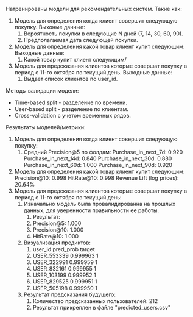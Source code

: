 Натренированы модели для рекомендательных систем. Такие как:
1) Модель для определения когда клиент совершит следующую покупку.
   Выхоные данные:
   1) Вероятность покупки в следующие N дней (7, 14, 30, 60, 90).
   2) Предполагаемая дата следующей покупки.
2) Модель для определения какой товар клиент купит следующим:
   Выходные данные:
   1) Какой товар купит клиент следующим/
3) Модель для предсказания клиентов которые совершат покупку в период с 11-го октября по текущий день.
   Выходные данные:
   1) Выдает список клиентов по user_id.

Методы валидации модели:
- Time-based split - разделение по времени.
- User-based split - разделение по клиентам.
- Cross-validation с учетом временных рядов.

Результаты моделей/метрики:
1) Модель для определения когда клиент совершит следующую покупку:
   1) Средний Precision@5 по фолдам:
      Purchase_in_next_7d: 0.920
      Purchase_in_next_14d: 0.840
      Purchase_in_next_30d: 0.880
      Purchase_in_next_60d: 1.000
      Purchase_in_next_90d: 0.920
2) Модель для определения какой товар клиент купит следующим:
   Precision@10: 0.998
   HitRate@10: 0.998
   Revenue Lift (log prices): 20.64%
3) Модель для предсказания клиентов которые совершат покупку в период с 11-го октября по текущий день:
   1) Изначально модель была провалидированна на прошлых данных, для уверенности правильности ее работы.
      1) Результат:
      1) Precision@5: 1.000
      2) Precision@10: 1.000
      3) HitRate@10: 1.000
   2) Визуализация предиктов:
      1) user_id   pred_prob   target
      2) USER_553339   0.999963   1
      3) USER_322991   0.999959   1
      4) USER_832161   0.999955   1
      5) USER_103199   0.999952   1
      6) USER_829525   0.999951   1
      7) USER_505198   0.999950   1
   3) Результат предсказания будущего:
      1) Количество предсказанных пользователей: 212
      2) Результат прикреплен в файле "predicted_users.csv"


